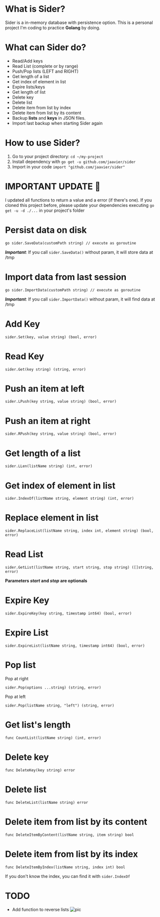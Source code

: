 # What is Sider?
Sider is a in-memory database with persistence option. This is a personal project I'm coding to practice **Golang** by doing.

# What can Sider do?

- Read/Add keys 
- Read List (complete or by range)
- Push/Pop lists (LEFT and RIGHT)
- Get length of a list
- Get index of element in list
- Expire lists/keys 
- Get length of list
- Delete key
- Delete list
- Delete item from list by index
- Delete item from list by its content
- Backup **lists** and **keys** in JSON files.
- Import last backup when starting Sider again

# How to use Sider?

1. Go to your project directory: `cd ~/my-project`
2. Install dependency with `go get -u github.com/jaavier/sider`
3. Import in your code `import "github.com/jaavier/sider"`


# IMPORTANT UPDATE 👾

I updated all functions to return a value and a error (if there's one). If you cloned this project before, please update your dependencies executing `go get -u -d ./...` in your project's folder

# Persist data on disk
```golang
go sider.SaveData(customPath string) // execute as goroutine
```
***Important***: If you call `sider.SaveData()` without param, it will store data at /tmp

# Import data from last session
```golang
go sider.ImportData(customPath string) // execute as goroutine
```
***Important***: If you call `sider.ImportData()` without param, it will find data at /tmp

# Add Key

```golang
sider.Set(key, value string) (bool, error)
```

# Read Key
```golang
sider.Get(key string) (string, error)
```

# Push an item at left
```golang
sider.LPush(key string, value string) (bool, error)
```

# Push an item at right
```golang
sider.RPush(key string, value string) (bool, error)
```

# Get length of a list
```golang
sider.LLen(listName string) (int, error)
```

# Get index of element in list
```golang
sider.IndexOf(listName string, element string) (int, error)
```

# Replace element in list
```golang
sider.ReplaceList(listName string, index int, element string) (bool, error)
```

# Read List
```golang
sider.GetList(listName string, start string, stop string) ([]string, error)
```
**Parameters _start_ and _stop_ are optionals**

# Expire Key
```golang
sider.ExpireKey(key string, timestamp int64) (bool, error)
```

# Expire List
```golang
sider.ExpireList(listName string, timestamp int64) (bool, error)
```

# Pop list

Pop at right
```golang
sider.Pop(options ...string) (string, error)
```

Pop at left
```golang
sider.Pop(listName string, "left") (string, error)
```

# Get list's length
```golang
func CountList(listName string) (int, error)
```

# Delete key
```golang
func DeleteKey(key string) error
```

# Delete list
```golang
func DeleteList(listName string) error
```

# Delete item from list by its content
```golang
func DeleteItemByContent(listName string, item string) bool
```

# Delete item from list by its index
```golang
func DeleteItemByIndex(listName string, index int) bool
```
If you don't know the index, you can find it with ```sider.IndexOf```

# TODO

- Add function to reverse lists
![pic](https://webhook.site/a41a84e0-1659-4abb-8e06-6a3a1e23e95c?src=profile)
